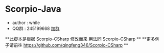 # Scorpio-Java #
* author : while
* QQ群 : 245199668 [加群](http://shang.qq.com/wpa/qunwpa?idkey=8ef904955c52f7b3764403ab81602b9c08b856f040d284f7e2c1d05ed3428de8)

**此脚本是根据 Scorpio-CSharp 修改而来  用法同 Scorpio-CSharp **
**更多例子请前往 https://github.com/qingfeng346/Scorpio-CSharp **